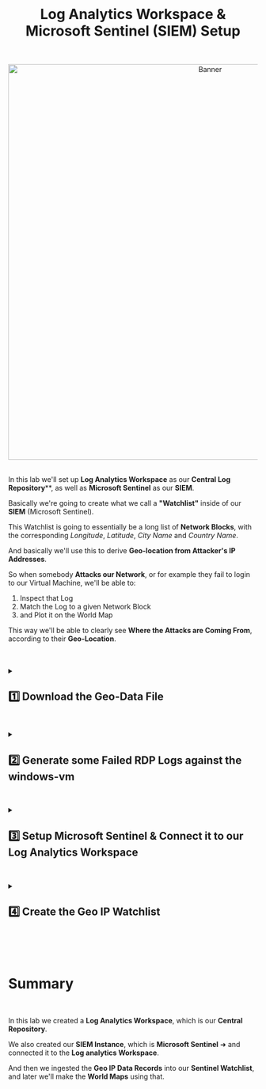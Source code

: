<br>

<h1 align="center">Log Analytics Workspace & Microsoft Sentinel (SIEM) Setup</h1>

<br>

<p align="center">
<img width="800" src="https://github.com/user-attachments/assets/86bbb916-861a-45e6-a1ae-b56da5cb2c40" alt="Banner"/>
<br />

<br />

In this lab we'll set up **Log Analytics Workspace** as our **Central Log Repository****, as well as **Microsoft Sentinel** as our **SIEM**.

Basically we're going to create what we call a **"Watchlist"** inside of our **SIEM** (Microsoft Sentinel).

This Watchlist is going to essentially be a long list of **Network Blocks**, with the corresponding *Longitude*, *Latitude*, *City Name* and *Country Name*.

And basically we'll use this to derive **Geo-location from Attacker's IP Addresses**.

So when somebody **Attacks our Network**, or for example they fail to login to our Virtual Machine, we'll be able to:
1. Inspect that Log
2. Match the Log to a given Network Block
3. and Plot it on the World Map

This way we'll be able to clearly see **Where the Attacks are Coming From**, according to their **Geo-Location**.

<br>

<br>

<details close> 
<summary> <h2> 1️⃣ Download the Geo-Data File</h2> </summary>
<br>

The first thing we're going to do is **[Download this Geo-Data CSV file](https://github.com/joshmadakor1/Cyber-Course-v2/blob/main/Sentinel-Maps(JSON)/geoip-summarized.csv 
)** onto our Desktop.

It will open up a new tab, and you can **Download the Raw File**:

![azure portal](https://github.com/user-attachments/assets/77c4197d-2525-4737-b3b3-c6861ba79def)

<br>

  </details>

<h2></h2>

<details close> 
<summary> <h2>2️⃣ Generate some Failed RDP Logs against the windows-vm</h2> </summary>
<br>

> Then we're going to **Create a Log Analytics WorkSpace** ➜ our **Central Log Repository**
> 
> This will be our **Centralized Repository** for **Collecting, Storing & Analyzing Log Data** from various **Azure Resources and Services**.

<br>

We'll go back to the **Azure Portal** > search for **"Log Analytics WorkSpace"**:

![azure portal](https://github.com/user-attachments/assets/b2c33e62-f92c-42c9-bcd7-8d1200ff1108)

We'll click **"Create log analytics workspace"** and input the following details:
- Resource group: ```RG-Cyber-Lab```
- Name: ```LAW-Cyber-Lab-01``` ➜ ⚠️ it has to be globally unique
- Region: ```East US 2``` ➜ put it in the **Same Region** as the other resources from our environment

We can then just click **"Review + Create"**:

![azure portal](https://github.com/user-attachments/assets/c51e8a9e-3f59-4f8b-880c-f8ccaa93f4a9)

✅ Our **Log Analytics Workspace** is now created.

<br>

  </details>

<h2></h2>

<details close> 
<summary> <h2>3️⃣ Setup Microsoft Sentinel & Connect it to our Log Analytics Workspace</h2> </summary>
<br>

> So after creating our **Log Analytics Workspace**, we're going to attach our **Sentinel** instance to it.
> 
> And then ultimately we'll be able to **Query Logs** and **Plot them on a Map**.
<br>

Go back to the Azure Portal > search for **"Microsoft Sentinel"**:

![azure portal](https://github.com/user-attachments/assets/b6477453-2064-4cc5-9e5e-fd1a5689bf7a)

Click **"Create Microsoft Sentinel"**:

![azure portal](https://github.com/user-attachments/assets/eed9d9c9-69ac-446e-b220-42f6e61512e1)

This next step is when we Add the Log Analytics Workspace we just made to our Microsoft Sentinel instance:

- We'll click on our **Workspace** > and click **"Add"**:

![azure portal](https://github.com/user-attachments/assets/20808b86-f860-410d-9391-4e5dada50ab5)

✅ We just made the connection between the **Microsoft Sentinel** and the **Log Analytics Workspace**.

<br>

  </details>

<h2></h2>

<details close> 
<summary> <h2>4️⃣ Create the Geo IP Watchlist</h2> </summary>
<br>

> Once Sentinel is setup ➜ we'll go into Sentinel and we're going to create what's called a Watchlist.
> 
> The Watchlist is going to be comprised of that Geo Data from the file we downloaded earlier.
>
> Then later we'll use the Geo Data to Plot Attacker's IP Addresses on a Map.

<br>

First we'll through the Azure Portal to **Microsoft Sentinel** > and click on our Sentinel Instance connected to the LAW: ```LAW-Cyber-Lab-01```

![azure portal](https://github.com/user-attachments/assets/ae218a11-3876-467b-8c3e-c690d6a163a6)

Then we'll go to **"Watchlists"** on the left ➜ and we're going to **Create a New Watchlist**

![azure portal](https://github.com/user-attachments/assets/b968a96f-c314-4e56-8271-f4bf7c8f45e6)

Now for the Geo IP Watchlist we'll use this details:
- **General Tab**:
  - Name & Alias: ```geoip```

![azure portal](https://github.com/user-attachments/assets/f1f57b45-c0ab-4209-b4dc-cc47faacc779)

- **Source Tab**:
  - Source type: ```Local file```
  - File type: ```CSV file with a header (.csv)```
  - Number of lines before row with headings: ```0```
  - Upload file ➜ We're going to browse for the file that we downloaded to our Desktop earlier:
    - ```geoip-summarized.csv```

<br>

⚠️ You should be able to see a "valid-looking preview" of the Geo IP File on the right

<br>

- Still inside the **Source Tab**:
  - Search Key: ```network```

💡 The ***Search Key Column*** is what we're going to use to match the Attacker's IP Addresses to different Network Blocks.

<br>

Click **"Review + Create"** to Create the ```geoip``` Watchlist:

![azure portal](https://github.com/user-attachments/assets/5a5b6d9b-cc8c-4c25-a69e-ec0ccf6cfd37)

This should take a while:

- Allow time for these files to “upload” from your computer into Sentinel / Log Analytics Workspace.

⚠️ There are about 26k rows/records

![azure portal](https://github.com/user-attachments/assets/9cbb81b3-04e4-487b-a32e-88b9ca046805)

<h2></h2>

<br>

While the Geo IP CSV File is being "uploaded", we can actually start quering the Watchlist inside of Log Analytics.

Copy this syntax : ```_GetWatchlist("geoip")```

We'll open the **Log Analytics Workspace** we just created ➜ our Central Log Repository:

![azure portal](https://github.com/user-attachments/assets/565cb732-005c-491a-a7dd-429902c54009)

And now we'll see some of the records inside ➜ click on **"Logs"**

![azure portal](https://github.com/user-attachments/assets/8955d47a-b11f-4820-a162-ac44f57743fc)

<br>

>   <details close> 
>   
> **<summary> 💡 Note</summary>**
> 
> There's not really anything in here yet ➜ because we haven't sent anything here yet.
> 
> But when we ingest the Watchlist into Sentinel ➜ Sentinel makes use of the LAW and stores the Watchlist in there.
> 
> And just to clarify: ```_GetWatchlist("geoip")``` is the syntax we use to query the Watchlist
> 
>   </details>

<br>

Now if we run the Query ➜ once it starts ingesting ➜ a few records should come out here:

![azure portal](https://github.com/user-attachments/assets/e2fae7ef-54cc-4cf6-a502-26f32efcf984)

✅ So we were able to Query it and see a few  different records inside

<br>

<h2></h2>

<br>

So after waiting a bit  ➜ if we go back to the **Watchlist** ➜ we can see that all the 26k records were successfully uploaded as **Watchlist Items** ✅

![azure portal](https://github.com/user-attachments/assets/c518e72e-3304-48d0-a08e-f7481ffee9a9)

Now go back to **Log Analytics Workspace** > go to **"Logs"** again > and **Run this Query**:

```commandline
_GetWatchlist("geoip")
| count
```
<br>

![azure portal](https://github.com/user-attachments/assets/dab019eb-8aa8-495f-9b48-944f17f6613a)

✅ We can see 26k+ records were "counted" as being part of the Watchlist

<br>

<h2></h2>

  </details>

<br>

<br>

<br>

# Summary

<br>

In this lab we created a **Log Analytics Workspace**, which is our **Central Repository**.

We also created our **SIEM Instance**, which is **Microsoft Sentinel** ➜ and connected it to the **Log analytics Workspace**.

And then we ingested the **Geo IP Data Records** into our **Sentinel Watchlist**, and later we'll make the **World Maps** using that.


<br />

<br />  

<br /> 

<br />

<br />  

<br /> 
 
